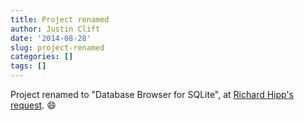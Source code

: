 ```yaml
---
title: Project renamed
author: Justin Clift
date: '2014-08-28'
slug: project-renamed
categories: []
tags: []
---
```

Project renamed to "Database Browser for SQLite", at [Richard Hipp's request](https://www.mail-archive.com/sqlite-users@mailinglists.sqlite.org/msg85627.html). :smile: